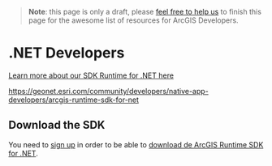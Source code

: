 > **Note**: this page is only a draft, please [feel free to help us](https://github.com/hhkaos/awesome-arcgis#contributions) to finish this page for the awesome list of resources for ArcGIS Developers.

# .NET Developers
<!-- START doctoc -->
<!-- END doctoc -->


[Learn more about our SDK Runtime for .NET here](https://developers.arcgis.com/net/latest)

https://geonet.esri.com/community/developers/native-app-developers/arcgis-runtime-sdk-for-net

## Download the SDK

You need to [sign up](https://developers.arcgis.com/sign-up/) in order to be able
to [download de ArcGIS Runtime SDK for .NET](https://developers.arcgis.com/downloads/).
